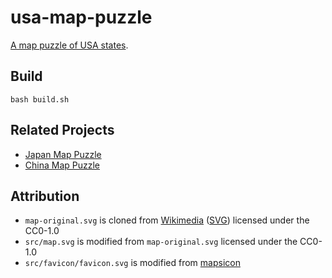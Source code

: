 # usa-map-puzzle

[A map puzzle of USA states](https://marmooo.github.io/usa-map-puzzle/).

## Build

```
bash build.sh
```

## Related Projects

- [Japan Map Puzzle](https://marmooo.github.io/japan-map-puzzle/)
- [China Map Puzzle](https://marmooo.github.io/china-map-puzzle/)

## Attribution

- `map-original.svg` is cloned from
  [Wikimedia](https://commons.wikimedia.org/wiki/File:Blank_US_Map_(states_only).svg)
  ([SVG](https://upload.wikimedia.org/wikipedia/commons/1/1a/Blank_US_Map_%28states_only%29.svg))
  licensed under the CC0-1.0
- `src/map.svg` is modified from `map-original.svg` licensed under the CC0-1.0
- `src/favicon/favicon.svg` is modified from
  [mapsicon](https://github.com/djaiss/mapsicon)
